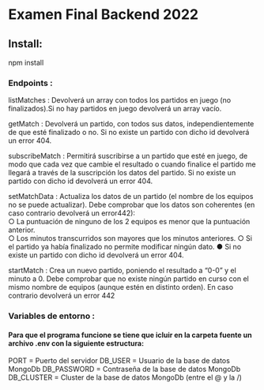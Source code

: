 # Examen Final Backend 2022
## Install:
npm install
### Endpoints :
listMatches : Devolverá un array con todos los partidos en juego (no finalizados).Si no hay partidos en juego devolverá un array vacío.  

getMatch : Devolverá un partido, con todos sus datos, independientemente de que esté finalizado o no. Si no existe un partido con dicho id devolverá un error 404.  

subscribeMatch : Permitirá suscribirse a un partido que esté en juego, de modo que cada vez que cambie el resultado o cuando finalice el partido me llegará a través de la suscripción los datos del partido. Si no existe un partido con dicho id devolverá un error 404.  

setMatchData : Actualiza los datos de un partido (el nombre de los equipos no se puede actualizar). Debe comprobar que los datos son coherentes (en caso contrario devolverá un error442):  
○ La puntuación de ninguno de los 2 equipos es menor que la puntuación anterior.  
○ Los minutos transcurridos son mayores que los minutos anteriores.
○ Si el partido ya había finalizado no permite modificar ningún dato.
● Si no existe un partido con dicho id devolverá un error 404. 

startMatch :  Crea un nuevo partido, poniendo el resultado a “0-0” y el minuto a 0. Debe comprobar que no existe ningún partido en curso con el mismo nombre de equipos (aunque estén en distinto orden). En caso contrario devolverá un error 442  

### Variables de entorno :
#### Para que el programa funcione se tiene que icluir en la carpeta fuente un archivo .env con la siguiente estructura:

PORT = Puerto del servidor
DB_USER = Usuario de la base de datos MongoDb 
DB_PASSWORD = Contraseña de la base de datos MongoDb
DB_CLUSTER = Cluster de la base de datos MongoDb (entre el @ y la /)


